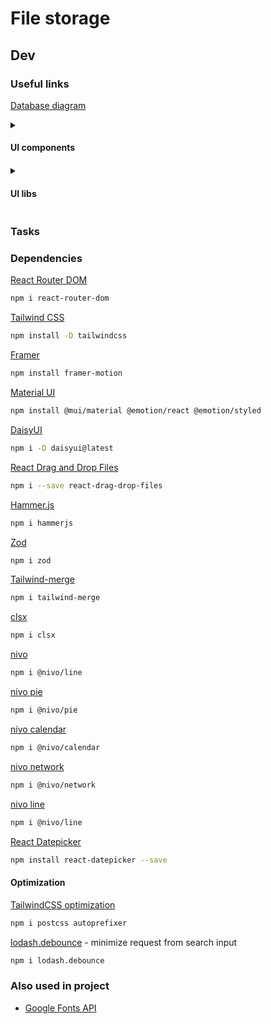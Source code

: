 # File storage
<!-- Ctrl + Shift + V -->

## Dev

### Useful links

[Database diagram](https://dbdiagram.io/d/64bd4ad502bd1c4a5e8bf005)

<details>
<summary><h4>UI components<h4></summary>

- [MerakiUI](https://merakiui.com/components)
- [HyperUI](https://www.hyperui.dev/)
- [TailwindUI](https://tailwindui.com/)
- [TailwindComponents](https://tailwindcomponents.com/)
- [Flowbite](https://flowbite.com/#components)

</details>

<details>
<summary><h4>UI libs<h4></summary>

- [Radix UI](https://www.radix-ui.com/primitives/docs/overview/getting-started)
- [shadcn](https://ui.shadcn.com/)
- [daisyUI](https://daisyui.com/components/)
- [Nivo examples](https://nivo.rocks/storybook/?path=/docs/pie--docs)

</details>

### Tasks

### Dependencies

[React Router DOM](https://www.npmjs.com/package/react-router-dom)

```bash
npm i react-router-dom
```

[Tailwind CSS](https://tailwindcss.com/docs/guides/create-react-app)

```bash
npm install -D tailwindcss
```

[Framer](https://www.framer.com/motion/introduction/)

```bash
npm install framer-motion
```

[Material UI](https://mui.com/material-ui/react-modal/)

```bash
npm install @mui/material @emotion/react @emotion/styled
```

[DaisyUI](https://daisyui.com/docs/install/)

```bash
npm i -D daisyui@latest
```

[React Drag and Drop Files](https://github.com/KarimMokhtar/react-drag-drop-files)

```bash
npm i --save react-drag-drop-files
```

[Hammer.js](https://www.npmjs.com/package/hammerjs)

```bash
npm i hammerjs
```

[Zod](https://zod.dev/)

```bash
npm i zod
```

[Tailwind-merge](https://www.npmjs.com/package/tailwind-merge?activeTab=readme)

```bash
npm i tailwind-merge
```

[clsx](https://www.npmjs.com/package/clsx)

```bash
npm i clsx
```

[nivo](https://nivo.rocks/)

```bash
npm i @nivo/line
```

[nivo pie](https://nivo.rocks/pie/)

```bash
npm i @nivo/pie
```

[nivo calendar](https://nivo.rocks/calendar/)

```bash
npm i @nivo/calendar
```

[nivo network](https://nivo.rocks/network/)

```bash
npm i @nivo/network
```

[nivo line](https://nivo.rocks/line/)

```bash
npm i @nivo/line
```

[React Datepicker](https://reactdatepicker.com/)

```bash
npm install react-datepicker --save
```

#### Optimization

[TailwindCSS optimization](https://tailwindcss.com/docs/optimizing-for-production)

```bash
npm i postcss autoprefixer
```

[lodash.debounce](https://lodash.com/docs/4.17.15#debounce) - minimize request from search input

```bash
npm i lodash.debounce
```

### Also used in project

- [Google Fonts API](https://developers.google.com/fonts/docs/developer_api?hl=ru#APIKey)
